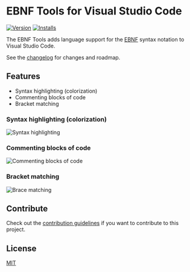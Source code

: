 # EBNF Tools for Visual Studio Code
[![Version](http://vsmarketplacebadge.apphb.com/version/igochkov.vscode-ebnf.svg)](https://marketplace.visualstudio.com/items?itemName=igochkov.vscode-ebnf)
[![Installs](http://vsmarketplacebadge.apphb.com/installs/igochkov.vscode-ebnf.svg)](https://marketplace.visualstudio.com/items?itemName=igochkov.vscode-ebnf)

The EBNF Tools adds language support for the [EBNF](https://en.wikipedia.org/wiki/Extended_Backus%E2%80%93Naur_Form) syntax notation to Visual Studio Code. 

See the [changelog](CHANGELOG.md) for changes and roadmap.

## Features

- Syntax highlighting (colorization)
- Commenting blocks of code
- Bracket matching

### Syntax highlighting (colorization)
![Syntax highlighting](https://blog.gochkov.com/vscode-ebnf/syntax-highlighting.png)

### Commenting blocks of code
![Commenting blocks of code](https://blog.gochkov.com/vscode-ebnf/commenting-block.gif)

### Bracket matching
![Brace matching](https://blog.gochkov.com/vscode-ebnf/brace-matching.gif)

## Contribute
Check out the [contribution guidelines](CONTRIBUTING.md) if you want to contribute to this project.

## License
[MIT](LICENSE)